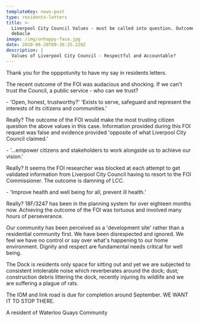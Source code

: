 ```yaml
---
templateKey: news-post
type: residents-letters
title: >-
  Liverpool City Council Values - must be called into question. Outcome of FOI
  debacle
image: /img/unhappy-face.jpg
date: 2020-06-28T09:36:25.228Z
description: |
  Values of Liverpool City Council - Respectful and Accountable?
---
```

Thank you for the opppotunity to have my say in residents letters.

The recent outcome of the FOI was audacious and shocking. If  we can't trust the Council, a public service - who can we trust? 

\-  'Open, honest, trustworthy?' 'Exists to serve, safeguard and represent the interests of its citizens and communities.'



Really? The outcome of the FOI would make the most trusting citizen question the above values in this case. Information provided during this FOI request was false and evidence provided 'opposite of what Liverpool City Council claimed.'



\-  '...empower citizens and stakeholders to work alongside us to achieve our vision.'



Really? It seems the FOI researcher was blocked at each attempt to get validated information from Liverpool City Council having to resort to the FOI Commissioner. The outcome is damning of LCC.



\- 'Improve health and well being for all, prevent ill health.'



Really? 18F/3247 has been in the planning system for over eighteen months now. Achieving the outcome of the FOI was tortuous and involved many hours of perseverance. 

Our community has been perceived as a 'development site' rather than a residential community first. We have been disrespected and ignored. We feel we have no control or say over what's happening to our home environment. Dignity and respect are fundamental needs critical for well being.  



The Dock is residents only space for sitting out and yet we are subjected to consistent intolerable noise which reverberates around the dock; dust; construction debris littering the dock, recently injuring its wildlife and we are suffering a plague of rats.  



The IOM and link road is due for completion around September. WE WANT IT TO STOP THERE. 



A resident of Waterloo Quays Community
